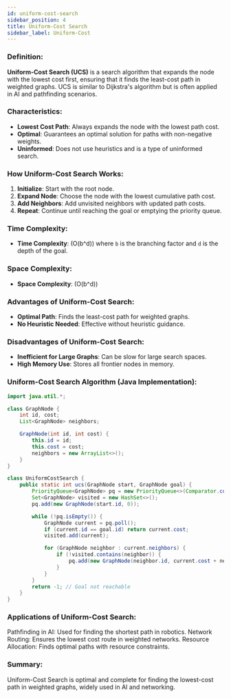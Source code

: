 ```yaml
---
id: uniform-cost-search  
sidebar_position: 4  
title: Uniform-Cost Search  
sidebar_label: Uniform-Cost  
---
```


### Definition:

**Uniform-Cost Search (UCS)** is a search algorithm that expands the node with the lowest cost first, ensuring that it finds the least-cost path in weighted graphs. UCS is similar to Dijkstra's algorithm but is often applied in AI and pathfinding scenarios.

### Characteristics:

- **Lowest Cost Path**: Always expands the node with the lowest path cost.
- **Optimal**: Guarantees an optimal solution for paths with non-negative weights.
- **Uninformed**: Does not use heuristics and is a type of uninformed search.

### How Uniform-Cost Search Works:

1. **Initialize**: Start with the root node.
2. **Expand Node**: Choose the node with the lowest cumulative path cost.
3. **Add Neighbors**: Add unvisited neighbors with updated path costs.
4. **Repeat**: Continue until reaching the goal or emptying the priority queue.

### Time Complexity:

- **Time Complexity**: \(O(b^d)\) where `b` is the branching factor and `d` is the depth of the goal.

### Space Complexity:

- **Space Complexity**: \(O(b^d)\)

### Advantages of Uniform-Cost Search:

- **Optimal Path**: Finds the least-cost path for weighted graphs.
- **No Heuristic Needed**: Effective without heuristic guidance.

### Disadvantages of Uniform-Cost Search:

- **Inefficient for Large Graphs**: Can be slow for large search spaces.
- **High Memory Use**: Stores all frontier nodes in memory.

### Uniform-Cost Search Algorithm (Java Implementation):

```java
import java.util.*;

class GraphNode {
    int id, cost;
    List<GraphNode> neighbors;

    GraphNode(int id, int cost) {
        this.id = id;
        this.cost = cost;
        neighbors = new ArrayList<>();
    }
}

class UniformCostSearch {
    public static int ucs(GraphNode start, GraphNode goal) {
        PriorityQueue<GraphNode> pq = new PriorityQueue<>(Comparator.comparingInt(n -> n.cost));
        Set<GraphNode> visited = new HashSet<>();
        pq.add(new GraphNode(start.id, 0));

        while (!pq.isEmpty()) {
            GraphNode current = pq.poll();
            if (current.id == goal.id) return current.cost;
            visited.add(current);

            for (GraphNode neighbor : current.neighbors) {
                if (!visited.contains(neighbor)) {
                    pq.add(new GraphNode(neighbor.id, current.cost + neighbor.cost));
                }
            }
        }
        return -1; // Goal not reachable
    }
}
```
### Applications of Uniform-Cost Search:
Pathfinding in AI: Used for finding the shortest path in robotics.
Network Routing: Ensures the lowest cost route in weighted networks.
Resource Allocation: Finds optimal paths with resource constraints.
### Summary:
Uniform-Cost Search is optimal and complete for finding the lowest-cost path in weighted graphs, widely used in AI and networking.
